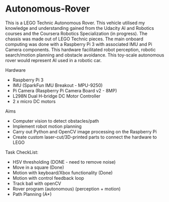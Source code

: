 # Autonomous-Rover
This is a LEGO Technic Autonomous Rover. This vehicle utilised my knowledge and understanding gained from the Udacity AI and Robotics courses and the Coursera Robotics Specialization (in progress). The chassis was made out of LEGO Technic pieces. The main onboard computing was done with a Raspberry Pi 3 with associated IMU and Pi Camera components. This hardware facilitated robot perception, robotic search/motion planning and obstacle avoidance. This toy-scale autonomous rover would represent AI used in a robotic car.

Hardware
- Raspberry Pi 3
- IMU (SparkFun IMU Breakout - MPU-9250)
- Pi Camera (Raspberry Pi Camera Board v2 - 8MP)
- L298N Dual H-bridge DC Motor Controller
- 2 x micro DC motors

Aims
- Computer vision to detect obstacles/path
- Implement robot motion planning
- Carry out Python and OpenCV image processing on the Raspberry Pi
- Create custom laser-cut/3D-printed parts to connect the hardware to LEGO

Task CheckList:
- HSV thresholding (DONE - need to remove noise)
- Move in a square (Done)
- Motion with keyboard/Xbox functionality (Done)
- Motion with control feedback loop
- Track ball with openCV
- Rover program (autonomous) (perception + motion)
- Path Planning (A*)
